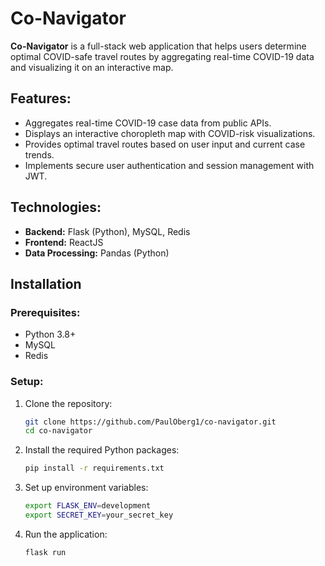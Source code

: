 # Co-Navigator

**Co-Navigator** is a full-stack web application that helps users determine optimal COVID-safe travel routes by aggregating real-time COVID-19 data and visualizing it on an interactive map.

## Features:
- Aggregates real-time COVID-19 case data from public APIs.
- Displays an interactive choropleth map with COVID-risk visualizations.
- Provides optimal travel routes based on user input and current case trends.
- Implements secure user authentication and session management with JWT.

## Technologies:
- **Backend:** Flask (Python), MySQL, Redis
- **Frontend:** ReactJS
- **Data Processing:** Pandas (Python)

## Installation

### Prerequisites:
- Python 3.8+
- MySQL
- Redis

### Setup:
1. Clone the repository:
   ```bash
   git clone https://github.com/PaulOberg1/co-navigator.git
   cd co-navigator
2. Install the required Python packages:
   ```bash
   pip install -r requirements.txt
3. Set up environment variables:
   ```bash
   export FLASK_ENV=development
   export SECRET_KEY=your_secret_key
4. Run the application:
   ```bash
   flask run

